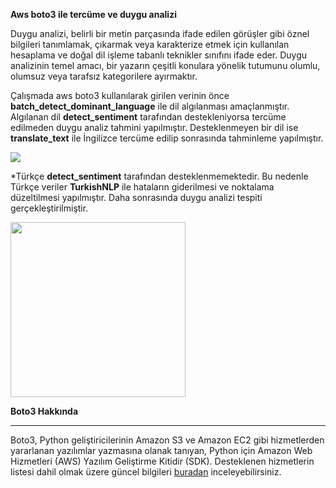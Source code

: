 **Aws boto3 ile tercüme ve duygu analizi**

Duygu analizi, belirli bir metin parçasında ifade edilen görüşler gibi öznel bilgileri tanımlamak, çıkarmak veya karakterize etmek için kullanılan hesaplama ve doğal dil işleme tabanlı teknikler sınıfını ifade eder. Duygu analizinin temel amacı, bir yazarın çeşitli konulara yönelik tutumunu olumlu, olumsuz veya tarafsız kategorilere ayırmaktır.

Çalışmada aws boto3 kullanılarak girilen verinin önce **batch_detect_dominant_language** ile dil algılanması amaçlanmıştır. Algılanan dil **detect_sentiment** tarafından destekleniyorsa tercüme edilmeden duygu analiz tahmini yapılmıştır. Desteklenmeyen bir dil ise **translate_text** ile İngilizce tercüme edilip sonrasında tahminleme yapılmıştır.

![](https://media.giphy.com/media/jKGh2Ivl4WKunZzhbU/giphy.gif)

*Türkçe **detect_sentiment** tarafından desteklenmemektedir. Bu nedenle Türkçe veriler **TurkishNLP** ile hataların giderilmesi ve noktalama düzeltilmesi yapılmıştır. Daha sonrasında duygu analizi tespiti gerçekleştirilmiştir.

<img src="https://media.giphy.com/media/qEkkqpew7rHG6OJpoZ/giphy.gif" width="280" >

**Boto3 Hakkında**
<hr>
Boto3, Python geliştiricilerinin Amazon S3 ve Amazon EC2 gibi hizmetlerden yararlanan yazılımlar yazmasına olanak tanıyan, Python için Amazon Web Hizmetleri (AWS) Yazılım Geliştirme Kitidir (SDK). Desteklenen hizmetlerin listesi dahil olmak üzere güncel bilgileri <a target="_blank" href="https://boto3.amazonaws.com/v1/documentation/api/latest/index.html" >buradan</a> inceleyebilirsiniz.

